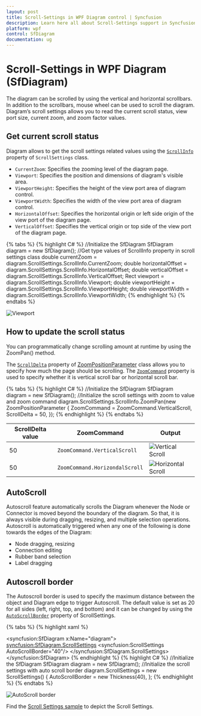 ```yaml
---
layout: post
title: Scroll-Settings in WPF Diagram control | Syncfusion
description: Learn here all about Scroll-Settings support in Syncfusion WPF Diagram (SfDiagram) control and more.
platform: wpf
control: SfDiagram
documentation: ug
---
```


# Scroll-Settings in WPF Diagram (SfDiagram)

The diagram can be scrolled by using the vertical and horizontal scrollbars. In addition to the scrollbars, mouse wheel can be used to scroll the diagram. Diagram’s scroll settings allows you to read the current scroll status, view port size, current zoom, and zoom factor values.

## Get current scroll status

Diagram allows to get the scroll settings related values using the [`ScrollInfo`](https://help.syncfusion.com/cr/wpf/Syncfusion.UI.Xaml.Diagram.ScrollSettings.html#Syncfusion_UI_Xaml_Diagram_ScrollSettings_ScrollInfo) property of `ScrollSettings` class.

* `CurrentZoom`: Specifies the zooming level of the diagram page.
* `Viewport`: Specifies the position and dimensions of diagram's visible area.
* `ViewportHeight`: Specifies the height of the view port area of diagram control.
* `ViewportWidth`: Specifies the width of the view port area of diagram control.
*  `HorizontalOffset`: Specifies the horizontal origin or left side origin of the view port of the diagram page.
* `VerticalOffset`: Specifies the vertical origin or top side of the view port of the diagram page.

{% tabs %}
{% highlight C# %}
//Initialize the SfDiagram
SfDiagram diagram = new SfDiagram();
//Get type values of ScrollInfo property in scroll settings class
double currentZoom = diagram.ScrollSettings.ScrollInfo.CurrentZoom;
double horizontalOffset = diagram.ScrollSettings.ScrollInfo.HorizontalOffset;
double verticalOffset = diagram.ScrollSettings.ScrollInfo.VerticalOffset;
Rect viewport = diagram.ScrollSettings.ScrollInfo.Viewport;
double viewportHeight = diagram.ScrollSettings.ScrollInfo.ViewportHeight;
double viewportWidth = diagram.ScrollSettings.ScrollInfo.ViewportWidth;
{% endhighlight %}
{% endtabs %}

![Viewport](Scroll-Settings_images/ViewPort.png)

## How to update the scroll status

You can programmatically change scrolling amount at runtime by using the ZoomPan() method.

The [`ScrollDelta`](https://help.syncfusion.com/cr/wpf/Syncfusion.UI.Xaml.Diagram.ZoomPositionParamenter.html#Syncfusion_UI_Xaml_Diagram_ZoomPositionParamenter_ScrollDelta) property of [ZoomPositionParameter](https://help.syncfusion.com/cr/wpf/Syncfusion.UI.Xaml.Diagram.ZoomPositionParamenter.html) class allows you to specify how much the page should be scrolling. The [`ZoomCommand`](https://help.syncfusion.com/cr/wpf/Syncfusion.UI.Xaml.Diagram.ZoomCommand.html) property is used to specify whether it is vertical scroll bar or horizontal scroll bar.

{% tabs %}
{% highlight C# %}
//Initialize the SfDiagram
SfDiagram diagram = new SfDiagram();
//Initialize the scroll settings with zoom to value and zoom command
diagram.ScrollSettings.ScrollInfo.ZoomPan(new ZoomPositionParameter
{
    ZoomCommand = ZoomCommand.VerticalScroll,
    ScrollDelta = 50,
});
{% endhighlight %}
{% endtabs %}

| ScrollDelta value| ZoomCommand | Output |
|---|---|---|
| 50 | `ZoomCommand.VerticalScroll` |![Vertical Scroll](Scroll-Settings_images/VerticalScroll.gif) |
| 50 | `ZoomCommand.HorizondalScroll` |![Horizontal Scroll](Scroll-Settings_images/HorizontalScroll.gif) 

## AutoScroll

Autoscroll feature automatically scrolls the Diagram whenever the Node or Connector is moved beyond the boundary of the diagram. So that, it is always visible during dragging, resizing, and multiple selection operations. Autoscroll is automatically triggered when any one of the following is done towards the edges of the Diagram:

* Node dragging, resizing
* Connection editing
* Rubber band selection
* Label dragging

## Autoscroll border

The Autoscroll border is used to specify the maximum distance between the object and Diagram edge to trigger Autoscroll. The default value is set as 20 for all sides (left, right, top, and bottom) and it can be changed by using the [`AutoScrollBorder`](https://help.syncfusion.com/cr/wpf/Syncfusion.UI.Xaml.Diagram.ScrollSettings.html#Syncfusion_UI_Xaml_Diagram_ScrollSettings_AutoScrollBorder) property of ScrollSettings.

{% tabs %}
{% highlight xaml %}
<!--Initialize the Sfdiagram-->
<syncfusion:SfDiagram x:Name="diagram">
    <!--Initialize the scroll setting class with auto scroll border-->
    <syncfusion:SfDiagram.ScrollSettings>
        <syncfusion:ScrollSettings AutoScrollBorder="40"/>
    </syncfusion:SfDiagram.ScrollSettings>
</syncfusion:SfDiagram>
{% endhighlight %}
{% highlight C# %}
//Initialize the SfDiagram
SfDiagram diagram = new SfDiagram();
//Initialize the scroll settings with auto scroll border
diagram.ScrollSettings = new ScrollSettings()
{
    AutoScrollBorder = new Thickness(40),
};
{% endhighlight %}
{% endtabs %}

![AutoScroll border](Scroll-Settings_images/AutoScrollBorder.gif)

Find the [Scroll Settings sample](https://github.com/SyncfusionExamples/WPF-Diagram-Examples/tree/master/Samples/ScrollSettings) to depict the Scroll Settings.
